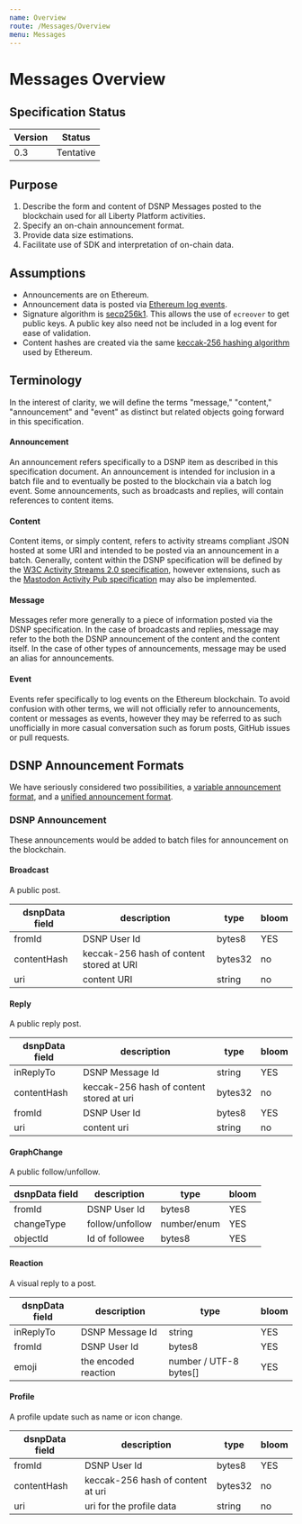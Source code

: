```yaml
---
name: Overview
route: /Messages/Overview
menu: Messages
---
```


# Messages Overview

## Specification Status

| Version | Status |
---------- | ---------
| 0.3     | Tentative |

## Purpose

1. Describe the form and content of DSNP Messages posted to the blockchain used for all Liberty Platform activities.
1. Specify an on-chain announcement format.
1. Provide data size estimations.
1. Facilitate use of SDK and interpretation of on-chain data.

## Assumptions

* Announcements are on Ethereum.
* Announcement data is posted via [Ethereum log events](https://medium.com/mycrypto/understanding-event-logs-on-the-ethereum-blockchain-f4ae7ba50378).
* Signature algorithm is [secp256k1](https://en.bitcoin.it/wiki/Secp256k1). This allows the use of `ecreover` to get public keys. A public key also need not be included in a log event for ease of validation.
* Content hashes are created via the same [keccak-256 hashing algorithm](https://en.wikipedia.org/wiki/SHA-3) used by Ethereum.

## Terminology

In the interest of clarity, we will define the terms "message," "content," "announcement" and "event" as distinct but related objects going forward in this specification.

#### Announcement

An announcement refers specifically to a DSNP item as described in this specification document.
An announcement is intended for inclusion in a batch file and to eventually be posted to the blockchain via a batch log event.
Some announcements, such as broadcasts and replies, will contain references to content items.

#### Content

Content items, or simply content, refers to activity streams compliant JSON hosted at some URI and intended to be posted via an announcement in a batch.
Generally, content within the DSNP specification will be defined by the [W3C Activity Streams 2.0 specification](https://www.w3.org/TR/activitystreams-core/), however extensions, such as the [Mastodon Activity Pub specification](https://docs.joinmastodon.org/spec/activitypub/) may also be implemented.

#### Message

Messages refer more generally to a piece of information posted via the DSNP specification.
In the case of broadcasts and replies, message may refer to the both the DSNP announcement of the content and the content itself.
In the case of other types of announcements, message may be used an alias for announcements.

#### Event

Events refer specifically to log events on the Ethereum blockchain.
To avoid confusion with other terms, we will not officially refer to announcements, content or messages as events, however they may be referred to as such unofficially in more casual conversation such as forum posts, GitHub issues or pull requests.

## DSNP Announcement Formats

We have seriously considered two possibilities, a [variable announcement format](#Variable-Announcement-Format), and a [unified announcement format](#unified-announcement-format).

### DSNP Announcement

These announcements would be added to batch files for announcement on the blockchain.

#### Broadcast

A public post.

| dsnpData field | description | type | bloom |
| ------------- |------------- | ---- | --- |
| fromId | DSNP User Id | bytes8 | YES
| contentHash | keccak-256 hash of content stored at URI |  bytes32 | no
| uri       | content URI | string | no

#### Reply

A public reply post.

| dsnpData field | description | type | bloom |
| ------------- |------------- | ---- | --- |
| inReplyTo | DSNP Message Id |  string | YES
| contentHash | keccak-256 hash of content stored at uri |  bytes32  | no
| fromId | DSNP User Id | bytes8 | YES
| uri | content uri | string | no

#### GraphChange

A public follow/unfollow.

| dsnpData field | description | type | bloom |
| ------------- |------------- | ---- | --- |
| fromId | DSNP User Id | bytes8 | YES
| changeType | follow/unfollow| number/enum | YES
| objectId | Id of followee | bytes8 | YES

#### Reaction

A visual reply to a post.

| dsnpData field | description | type | bloom |
| ------------- |------------- | ---- | --- |
| inReplyTo | DSNP Message Id |  string | YES
| fromId | DSNP User Id | bytes8 | YES
| emoji | the encoded reaction  | number / UTF-8 bytes[] | YES

#### Profile

A profile update such as name or icon change.

| dsnpData field | description | type | bloom |
| ------------- |------------- | ---- | --- |
| fromId | DSNP User Id | bytes8  | YES
| contentHash |  keccak-256 hash of content at uri | bytes32 | no
| uri    | uri for the profile data  |string | no
